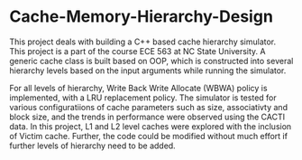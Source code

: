# Cache-Memory-Hierarchy-Design
This project deals with building a C++ based cache hierarchy simulator. This project is a part of the course ECE 563 at NC State University. A generic cache class is built based on OOP, which is constructed into several hierarchy levels based on the input arguments while running the simulator. 

For all levels of hierarchy, Write Back Write Allocate (WBWA) policy is implemented, with a LRU replacement policy. The simulator is tested for various configuratiions of cache parameters such as size, associativty and block size, and the trends in performance were observed using the CACTI data.
In this project, L1 and L2 level caches were explored with the inclusion of Victim cache. Further, the code could be modified without much effort if further levels of hierarchy need to be added. 
